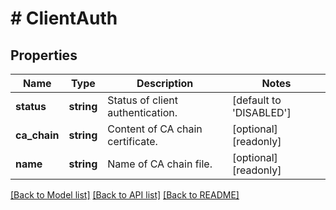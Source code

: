 # # ClientAuth

## Properties

Name | Type | Description | Notes
------------ | ------------- | ------------- | -------------
**status** | **string** | Status of client authentication. | [default to 'DISABLED']
**ca_chain** | **string** | Content of CA chain certificate. | [optional] [readonly]
**name** | **string** | Name of CA chain file. | [optional] [readonly]

[[Back to Model list]](../../README.md#models) [[Back to API list]](../../README.md#endpoints) [[Back to README]](../../README.md)
